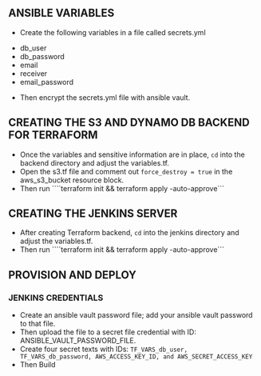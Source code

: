 ## ANSIBLE VARIABLES
* Create the following variables in a file called secrets.yml
- db_user
- db_password
- email
- receiver
- email_password
* Then encrypt the secrets.yml file with ansible vault.

## CREATING THE S3 AND DYNAMO DB BACKEND FOR TERRAFORM
* Once the variables and sensitive information are in place, `cd` into the backend directory and adjust the variables.tf.
* Open the s3.tf file and comment out `force_destroy = true` in the aws_s3_bucket resource block.
* Then run ````terraform init && terraform apply -auto-approve```

## CREATING THE JENKINS SERVER
* After creating Terraform backend, `cd` into the jenkins directory and adjust the variables.tf.
* Then run ````terraform init && terraform apply -auto-approve```

## PROVISION AND DEPLOY
### JENKINS CREDENTIALS
* Create an ansible vault password file; add your ansible vault password to that file.
* Then upload the file to a secret file credential with ID: ANSIBLE_VAULT_PASSWORD_FILE.
* Create four secret texts with IDs: ```TF_VARS_db_user, TF_VARS_db_password, AWS_ACCESS_KEY_ID, and AWS_SECRET_ACCESS_KEY```
* Then Build
